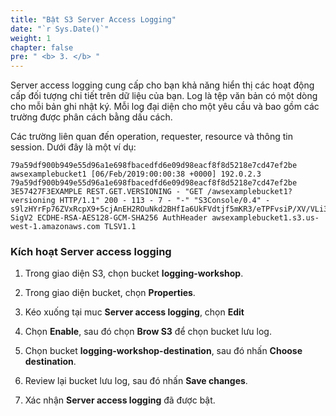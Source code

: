 ```yaml
---
title: "Bật S3 Server Access Logging"
date: "`r Sys.Date()`"
weight: 1
chapter: false
pre: " <b> 3. </b> "
---
```


Server access logging cung cấp cho bạn khả năng hiển thị các hoạt động cấp đối tượng chi tiết trên dữ liệu của bạn. Log là tệp văn bản có một dòng cho mỗi bản ghi nhật ký. Mỗi log đại diện cho một yêu cầu và bao gồm các trường được phân cách bằng dấu cách.

Các trường liên quan đến operation, requester, resource và thông tin session. Dưới đây là một ví dụ:

```
79a59df900b949e55d96a1e698fbacedfd6e09d98eacf8f8d5218e7cd47ef2be awsexamplebucket1 [06/Feb/2019:00:00:38 +0000] 192.0.2.3 79a59df900b949e55d96a1e698fbacedfd6e09d98eacf8f8d5218e7cd47ef2be 3E57427F3EXAMPLE REST.GET.VERSIONING - "GET /awsexamplebucket1?versioning HTTP/1.1" 200 - 113 - 7 - "-" "S3Console/0.4" - s9lzHYrFp76ZVxRcpX9+5cjAnEH2ROuNkd2BHfIa6UkFVdtjf5mKR3/eTPFvsiP/XV/VLi31234= SigV2 ECDHE-RSA-AES128-GCM-SHA256 AuthHeader awsexamplebucket1.s3.us-west-1.amazonaws.com TLSV1.1
```

### Kích hoạt Server access logging

1. Trong giao diện S3, chọn bucket **logging-workshop**.

2. Trong giao diện bucket, chọn **Properties**.

3. Kéo xuống tại muc **Server access logging**, chọn **Edit**

4. Chọn **Enable**, sau đó chọn **Brow S3** để chọn bucket lưu log.

5. Chọn bucket **logging-workshop-destination**, sau đó nhấn **Choose destination**.

6. Review lại bucket lưu log, sau đó nhấn **Save changes**.

7. Xác nhận **Server access logging** đã được bật.
